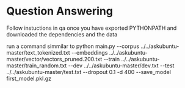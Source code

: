 # Question Answering

Follow instuctions in qa once you have exported PYTHONPATH and downloaded the dependencies and the data

run a command simmilar to python main.py --corpus ../../askubuntu-master/text_tokenized.txt --embeddings ../../askubuntu-master/vector/vectors_pruned.200.txt --train ../../askubuntu-master/train_random.txt --dev ../../askubuntu-master/dev.txt --test ../../askubuntu-master/test.txt --dropout 0.1 -d 400 --save_model first_model.pkl.gz
